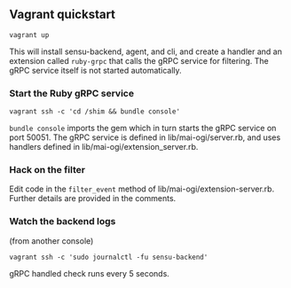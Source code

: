 ## Vagrant quickstart

```
vagrant up
```

This will install sensu-backend, agent, and cli, and create a handler and an
extension called `ruby-grpc` that calls the gRPC service for filtering. The
gRPC service itself is not started automatically.

### Start the Ruby gRPC service
```
vagrant ssh -c 'cd /shim && bundle console'
```
`bundle console` imports the gem which in turn starts the gRPC service on port
50051. The gRPC service is defined in lib/mai-ogi/server.rb, and uses handlers
defined in lib/mai-ogi/extension_server.rb.

### Hack on the filter

Edit code in the `filter_event` method of lib/mai-ogi/extension-server.rb.
Further details are provided in the comments.

### Watch the backend logs

(from another console)
```
vagrant ssh -c 'sudo journalctl -fu sensu-backend'
```

gRPC handled check runs every 5 seconds.
